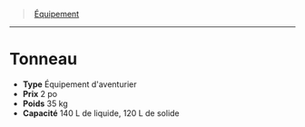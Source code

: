 ﻿---
!Equipment
Type: Équipement d'aventurier
Price: 2 po
Weight: 35 kg
Capacity: 140 L de liquide, 120 L de solide
Id: equipment_hd.md#tonneau
ParentLink: equipment_hd.md#Équipement
Name: Tonneau
ParentName: Équipement
NameLevel: 1
Attributes: {}
---
> [Équipement](hd_equipment.md)

---

# Tonneau

- **Type** Équipement d'aventurier
- **Prix** 2 po
- **Poids** 35 kg
- **Capacité** 140 L de liquide, 120 L de solide

